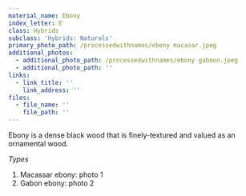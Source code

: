 ```yaml
---
material_name: Ebony
index_letter: E
class: Hybrids
subclass: 'Hybrids: Naturals'
primary_photo_path: /processedwithnames/ebony macasar.jpeg
additional_photos:
  - additional_photo_path: /processedwithnames/ebony gaboon.jpeg
  - additional_photo_path: ''
links:
  - link_title: ''
    link_address: ''
files:
  - file_name: ''
    file_path: ''
---
```


Ebony is a dense black wood that is finely-textured and valued as an ornamental wood.

*Types*

1. Macassar ebony: photo 1
2. Gabon ebony: photo 2


&nbsp;